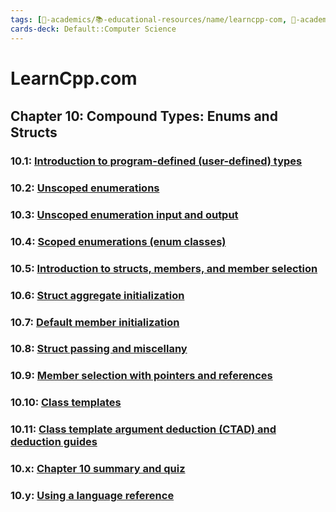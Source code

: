 ```yaml
---
tags: [🔴-academics/📚-educational-resources/name/learncpp-com, 🔴-academics/📚-educational-resources/discipline/computer-science/programming-language/cpp, study-note] 
cards-deck: Default::Computer Science
---
```


# LearnCpp.com

## Chapter 10꞉ Compound Types: Enums and Structs

### 10.1: [Introduction to program-defined (user-defined) types](https://www.learncpp.com/cpp-tutorial/introduction-to-program-defined-user-defined-types/)

### 10.2: [Unscoped enumerations](https://www.learncpp.com/cpp-tutorial/unscoped-enumerations/)

### 10.3: [Unscoped enumeration input and output](https://www.learncpp.com/cpp-tutorial/unscoped-enumeration-input-and-output/)

### 10.4: [Scoped enumerations (enum classes)](https://www.learncpp.com/cpp-tutorial/scoped-enumerations-enum-classes/)

### 10.5: [Introduction to structs, members, and member selection](https://www.learncpp.com/cpp-tutorial/introduction-to-structs-members-and-member-selection/)

### 10.6: [Struct aggregate initialization](https://www.learncpp.com/cpp-tutorial/struct-aggregate-initialization/)

### 10.7: [Default member initialization](https://www.learncpp.com/cpp-tutorial/default-member-initialization/)

### 10.8: [Struct passing and miscellany](https://www.learncpp.com/cpp-tutorial/struct-passing-and-miscellany/)

### 10.9: [Member selection with pointers and references](https://www.learncpp.com/cpp-tutorial/member-selection-with-pointers-and-references/)

### 10.10: [Class templates](https://www.learncpp.com/cpp-tutorial/class-templates/)

### 10.11: [Class template argument deduction (CTAD) and deduction guides](https://www.learncpp.com/cpp-tutorial/class-template-argument-deduction-ctad-and-deduction-guides/)

### 10.x: [Chapter 10 summary and quiz](https://www.learncpp.com/cpp-tutorial/chapter-10-summary-and-quiz/)

### 10.y: [Using a language reference](https://www.learncpp.com/cpp-tutorial/using-a-language-reference/)
